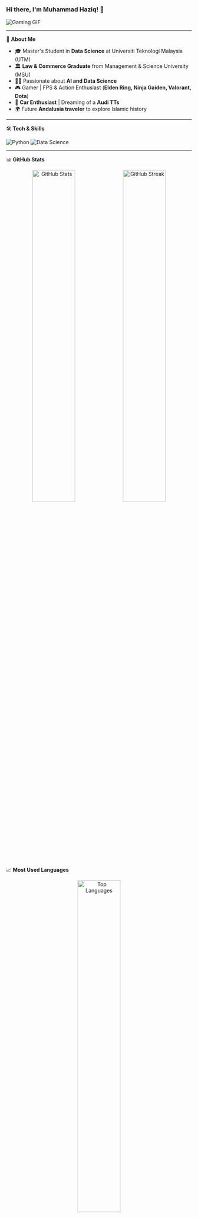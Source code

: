 ### Hi there, I'm Muhammad Haziq! 👋

![Gaming GIF](https://media.giphy.com/media/L1R1tvI9svkIWwpVYr/giphy.gif)

---

🚀 **About Me**
- 🎓 Master's Student in **Data Science** at Universiti Teknologi Malaysia (UTM)
- 🏛️ **Law & Commerce Graduate** from Management & Science University (MSU)
- 👨‍💻 Passionate about **AI and Data Science**
- 🎮 Gamer | FPS & Action Enthusiast (**Elden Ring, Ninja Gaiden, Valorant, Dota**)
- 🚗 **Car Enthusiast** | Dreaming of a **Audi TTs**
- 🌍 Future **Andalusia traveler** to explore Islamic history

---

🛠 **Tech & Skills**

![Python](https://img.shields.io/badge/Python-3776AB?style=for-the-badge&logo=python&logoColor=white)
![Data Science](https://img.shields.io/badge/Data%20Science-FF6F00?style=for-the-badge&logo=plotly&logoColor=white)


---

📊 **GitHub Stats**
<p align="center">
  <img src="https://github-readme-stats.vercel.app/api?username=HaziqGithub&show_icons=true&theme=tokyonight" alt="GitHub Stats" width="48%">
  <img src="https://github-readme-streak-stats.herokuapp.com/?user=HaziqGithub&theme=tokyonight" alt="GitHub Streak" width="48%">
</p>

📈 **Most Used Languages**
<p align="center">
  <img src="https://github-readme-stats.vercel.app/api/top-langs/?username=HaziqGithub&layout=compact&theme=tokyonight" alt="Top Languages" width="48%">
</p>

---

📫 **Let's Connect!**
[![LinkedIn](https://img.shields.io/badge/LinkedIn-0077B5?style=for-the-badge&logo=linkedin&logoColor=white)](http://www.linkedin.com/in/muhammad-haziq-bin-mohamad-235924213)
[![Instagram](https://img.shields.io/badge/Instagram-E4405F?style=for-the-badge&logo=instagram&logoColor=white)](https://www.instagram.com/hzqmo?igsh=MTlpanQ1ZWRmdnQweg%3D%3D&utm_source=qr)

💬 Feel free to reach out for **collaborations, gaming sessions, or tech discussions!** 😃
